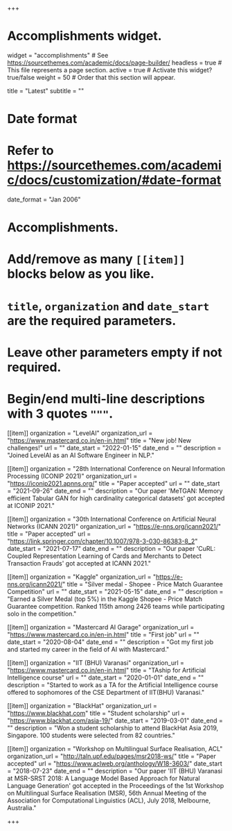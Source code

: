 +++
# Accomplishments widget.
widget = "accomplishments"  # See https://sourcethemes.com/academic/docs/page-builder/
headless = true  # This file represents a page section.
active = true  # Activate this widget? true/false
weight = 50  # Order that this section will appear.

title = "Latest"
subtitle = ""

# Date format
#   Refer to https://sourcethemes.com/academic/docs/customization/#date-format
date_format = "Jan 2006"

# Accomplishments.
#   Add/remove as many `[[item]]` blocks below as you like.
#   `title`, `organization` and `date_start` are the required parameters.
#   Leave other parameters empty if not required.
#   Begin/end multi-line descriptions with 3 quotes `"""`.

[[item]]
  organization = "LevelAI"
  organization_url = "https://www.mastercard.co.in/en-in.html"
  title = "New job! New challenges!"
  url = ""
  date_start = "2022-01-15"
  date_end = ""
  description = "Joined LevelAI as an AI Software Engineer in NLP."

[[item]]
  organization = "28th International Conference on Neural Information Processing (ICONIP 2021)"
  organization_url = "https://iconip2021.apnns.org/"
  title = "Paper accepted"
  url = ""
  date_start = "2021-09-26"
  date_end = ""
  description = "Our paper 'MeTGAN: Memory efficient Tabular GAN for high cardinality categorical datasets' got accepted at ICONIP 2021."

[[item]]
  organization = "30th International Conference on Artificial Neural Networks (ICANN 2021)"
  organization_url = "https://e-nns.org/icann2021/"
  title = "Paper accepted"
  url = "https://link.springer.com/chapter/10.1007/978-3-030-86383-8_2"
  date_start = "2021-07-17"
  date_end = ""
  description = "Our paper 'CuRL: Coupled Representation Learning of Cards and Merchants to Detect Transaction Frauds' got accepted at ICANN 2021."

[[item]]
  organization = "Kaggle"
  organization_url = "https://e-nns.org/icann2021/"
  title = "Silver medal - Shopee - Price Match Guarantee Competition"
  url = ""
  date_start = "2021-05-15"
  date_end = ""
  description = "Earned a Silver Medal (top 5%) in the Kaggle Shopee - Price Match Guarantee competition. Ranked 115th among 2426 teams while participating solo in the competition."

[[item]]
  organization = "Mastercard AI Garage"
  organization_url = "https://www.mastercard.co.in/en-in.html"
  title = "First job"
  url = ""
  date_start = "2020-08-04"
  date_end = ""
  description = "Got my first job and started my career in the field of AI with Mastercard."

[[item]]
  organization = "IIT (BHU) Varanasi"
  organization_url = "https://www.mastercard.co.in/en-in.html"
  title = "TAship for Artificial Intelligence course"
  url = ""
  date_start = "2020-01-01"
  date_end = ""
  description = "Started to work as a TA for the Artificial Intelligence course offered to sophomores of the CSE Department of IIT(BHU) Varanasi."

[[item]]
  organization = "BlackHat"
  organization_url = "https://www.blackhat.com"
  title = "Student scholarship"
  url = "https://www.blackhat.com/asia-19/"
  date_start = "2019-03-01"
  date_end = ""
  description = "Won a student scholarship to attend BlackHat Asia 2019, Singapore. 100 students were selected from 82 countries."

[[item]]
  organization = "Workshop on Multilingual Surface Realisation, ACL"
  organization_url = "http://taln.upf.edu/pages/msr2018-ws/"
  title = "Paper accepted"
  url = "https://www.aclweb.org/anthology/W18-3603/"
  date_start = "2018-07-23"
  date_end = ""
  description = "Our paper 'IIT (BHU) Varanasi at MSR-SRST 2018: A Language Model Based Approach for Natural Language Generation' got accepted in the Proceedings of the 1st Workshop on Multilingual Surface Realisation (MSR), 56th Annual Meeting of the Association for Computational Linguistics (ACL), July 2018, Melbourne, Australia."

+++
